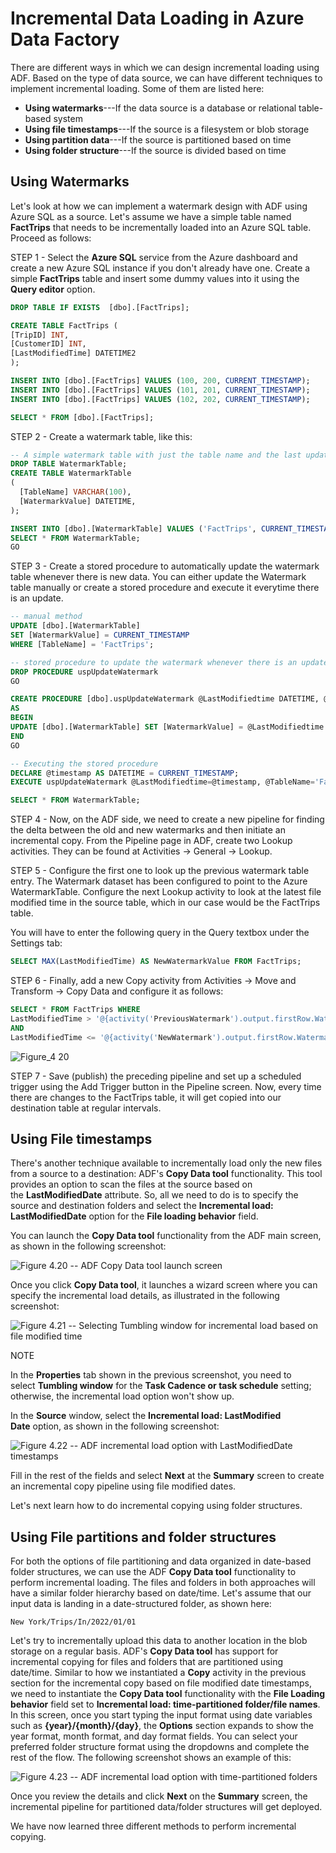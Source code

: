 # Incremental Data Loading in Azure Data Factory

There are different ways in which we can design incremental loading using ADF. Based on the type of data source, we can have different techniques to implement incremental loading. Some of them are listed here:

- **Using watermarks**---If the data source is a database or relational table-based system
- **Using file timestamps**---If the source is a filesystem or blob storage
- **Using partition data**---If the source is partitioned based on time
- **Using folder structure**---If the source is divided based on time

## Using Watermarks

Let's look at how we can implement a watermark design with ADF using Azure SQL as a source. Let's assume we have a simple table named **FactTrips** that needs to be incrementally loaded into an Azure SQL table. Proceed as follows:

STEP 1 - Select the **Azure SQL** service from the Azure dashboard and create a new Azure SQL instance if you don't already have one. Create a simple **FactTrips** table and insert some dummy values into it using the **Query editor** option.

```sql
DROP TABLE IF EXISTS  [dbo].[FactTrips];

CREATE TABLE FactTrips (
[TripID] INT,
[CustomerID] INT,
[LastModifiedTime] DATETIME2
);

INSERT INTO [dbo].[FactTrips] VALUES (100, 200, CURRENT_TIMESTAMP);
INSERT INTO [dbo].[FactTrips] VALUES (101, 201, CURRENT_TIMESTAMP);
INSERT INTO [dbo].[FactTrips] VALUES (102, 202, CURRENT_TIMESTAMP);

SELECT * FROM [dbo].[FactTrips];
```

STEP 2 - Create a watermark table, like this:

```sql
-- A simple watermark table with just the table name and the last update value.
DROP TABLE WatermarkTable;
CREATE TABLE WatermarkTable
(
  [TableName] VARCHAR(100),
  [WatermarkValue] DATETIME,
);

INSERT INTO [dbo].[WatermarkTable] VALUES ('FactTrips', CURRENT_TIMESTAMP);
SELECT * FROM WatermarkTable;
GO
```

STEP 3 - Create a stored procedure to automatically update the watermark table whenever there is new data. You can either update the Watermark table manually or create a stored procedure and execute it everytime there is an update.

```sql
-- manual method
UPDATE [dbo].[WatermarkTable]
SET [WatermarkValue] = CURRENT_TIMESTAMP
WHERE [TableName] = 'FactTrips';
```

```sql
-- stored procedure to update the watermark whenever there is an update to the FactTable
DROP PROCEDURE uspUpdateWatermark
GO

CREATE PROCEDURE [dbo].uspUpdateWatermark @LastModifiedtime DATETIME, @TableName VARCHAR(100)
AS
BEGIN
UPDATE [dbo].[WatermarkTable] SET [WatermarkValue] = @LastModifiedtime WHERE [TableName] = @TableName
END
GO
```

```sql
-- Executing the stored procedure
DECLARE @timestamp AS DATETIME = CURRENT_TIMESTAMP;
EXECUTE uspUpdateWatermark @LastModifiedtime=@timestamp, @TableName='FactTrips';

SELECT * FROM WatermarkTable;
```

STEP 4 - Now, on the ADF side, we need to create a new pipeline for finding the delta between the old and new watermarks and then initiate an incremental copy. From the Pipeline page in ADF, create two Lookup activities. They can be found at Activities -> General -> Lookup.

STEP 5 - Configure the first one to look up the previous watermark table entry. The Watermark dataset has been configured to point to the Azure WatermarkTable. Configure the next Lookup activity to look at the latest file modified time in the source table, which in our case would be the FactTrips table.

You will have to enter the following query in the Query textbox under the Settings tab:

```sql
SELECT MAX(LastModifiedTime) AS NewWatermarkValue FROM FactTrips;
```

STEP 6 - Finally, add a new Copy activity from Activities -> Move and Transform -> Copy Data and configure it as follows:

```sql
SELECT * FROM FactTrips WHERE
LastModifiedTime > '@{activity('PreviousWatermark').output.firstRow.WatermarkValue}'
AND
LastModifiedTime <= '@{activity('NewWatermark').output.firstRow.WatermarkValue}';
```

![Figure_4 20](https://user-images.githubusercontent.com/62965911/218293910-fbfd64a1-7397-4eab-af54-2fc2a072d1c4.jpg)

STEP 7 - Save (publish) the preceding pipeline and set up a scheduled trigger using the Add Trigger button in the Pipeline screen. Now, every time there are changes to the FactTrips table, it will get copied into our destination table at regular intervals.

Using File timestamps
---------------------

There's another technique available to incrementally load only the new files from a source to a destination: ADF's **Copy Data tool** functionality. This tool provides an option to scan the files at the source based on the **LastModifiedDate** attribute. So, all we need to do is to specify the source and destination folders and select the **Incremental load: LastModifiedDate** option for the **File loading behavior** field.

You can launch the **Copy Data tool** functionality from the ADF main screen, as shown in the following screenshot:

![Figure 4.20 -- ADF Copy Data tool launch screen
](https://learning.oreilly.com/api/v2/epubs/urn:orm:book:9781801816069/files/image/Figure_4.21.jpg)

Once you click **Copy Data tool**, it launches a wizard screen where you can specify the incremental load details, as illustrated in the following screenshot:

![Figure 4.21 -- Selecting Tumbling window for incremental load based on file modified time
](https://learning.oreilly.com/api/v2/epubs/urn:orm:book:9781801816069/files/image/Figure_4.22_-_Select_Tumbling_Window_for_Incremental_load_based_on_File_Modified_Time.jpg)

NOTE

In the **Properties** tab shown in the previous screenshot, you need to select **Tumbling window** for the **Task Cadence or task schedule** setting; otherwise, the incremental load option won't show up.

In the **Source** window, select the **Incremental load: LastModified Date** option, as shown in the following screenshot:

![Figure 4.22 -- ADF incremental load option with LastModifiedDate timestamps
](https://learning.oreilly.com/api/v2/epubs/urn:orm:book:9781801816069/files/image/Figure_4.23_-_ADF_Incremental_Load_with_File_Modified_Date_Timestamps.jpg)

Fill in the rest of the fields and select **Next** at the **Summary** screen to create an incremental copy pipeline using file modified dates.

Let's next learn how to do incremental copying using folder structures.

Using File partitions and folder structures
-------------------------------------------

For both the options of file partitioning and data organized in date-based folder structures, we can use the ADF **Copy Data tool** functionality to perform incremental loading. The files and folders in both approaches will have a similar folder hierarchy based on date/time. Let's assume that our input data is landing in a date-structured folder, as shown here:

`New York/Trips/In/2022/01/01`

Let's try to incrementally upload this data to another location in the blob storage on a regular basis. ADF's **Copy Data tool** has support for incremental copying for files and folders that are partitioned using date/time. Similar to how we instantiated a **Copy** activity in the previous section for the incremental copy based on file modified date timestamps, we need to instantiate the **Copy Data tool** functionality with the **File Loading behavior** field set to **Incremental load: time-partitioned folder/file names**. In this screen, once you start typing the input format using date variables such as **{year}/{month}/{day}**, the **Options** section expands to show the year format, month format, and day format fields. You can select your preferred folder structure format using the dropdowns and complete the rest of the flow. The following screenshot shows an example of this:

![Figure 4.23 -- ADF incremental load option with time-partitioned folders
](https://learning.oreilly.com/api/v2/epubs/urn:orm:book:9781801816069/files/image/Figure_4.24_-_ADF_Incremental_Load_with_time_partitioned_folders.jpg)

Once you review the details and click **Next** on the **Summary** screen, the incremental pipeline for partitioned data/folder structures will get deployed.

We have now learned three different methods to perform incremental copying.
